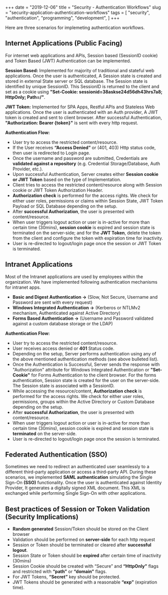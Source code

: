 +++
date = "2019-12-06"
title = "Security - Authentication Workflows"
slug = "security-application-authentication-workflows"
tags = [
    "security",
    "authentication",
    "programming",
    "development",
]
+++

Here are three scenarios for implemeting authentication workflows.

## Internet Applications (Public Facing)

For internet web applications and APIs, Session based (SessionID cookie) and Token Based (JWT) Authentication can be implemented.

**Session Based:** Implemented for majority of traditional and stateful web applications. Once the user is authenticated, A Session state is created and stored in external State server or SQL database. The Session state is identified by unique SessionID. This SessionID is returned to the client and set as a cookie using **"Set-Cookie: sessionid=38askse24d56dh43hrs7a8; HttpOnly; Path=/"**.

**JWT Token:** Implemented for SPA Apps, Restful APIs and Stateless Web applications. Once the user is authenticated with an Auth provider, A JWT token is created and sent to client browser. After successful Authentication, **"Authorization: Bearer {token}"** is sent with every http request.

**Authentication Flow:**

- User try to access the restricted content/resource.
- If the User receives **“Access Denied”** or (401, 403) Http status code, then user is redirected to Login page.
- Once the username and password are submitted, Credentials are **validated against a repository** (e.g. Credential Storage/Database, Auth Provider, etc.).
- Upon successful Authentication, Server creates either **Session cookie or JWT Token** based on the type of Implementation.
- Client tries to access the restricted content/resource along with Session cookie or JWT Token Authorization Header.
- **Authorization check** is performed for the access rights. We check for either user roles, permissions or claims within Session State, JWT Token Payload or SQL Database depending on the setup.
- After **successful Authorization**, the user is presented with content/resource.
- When user triggers logout action or user is in-active for more than certain time (30mins), **session cookie** is expired and session state is terminated on the server-side; and for the **JWT Token**, delete the token from the client and configure the token with expiration time for inactivity.
- User is re-directed to logout/login page once the session or JWT Token is terminated.

## Intranet Applications

Most of the Intranet applications are used by employees within the organization. We have implemented following authentication mechanisms for intranet apps.

- **Basic and Digest Authentication ->** (Slow, Not Secure, Username and Password are sent with every request)
- **Windows Integrated Authentication ->** (Kerberos or NTLMv2 mechanism, Authenticated against Active Directory)
- **Forms Based Authentication ->** (Username and Password validated against a custom database storage or the LDAP)

**Authentication Flow:**

- User try to access the restricted content/resource.
- User receives access denied or **401** Status code.
- Depending on the setup, Server performs authentication using any of the above mentioned authentication methods (see above bulleted list). 
- Once the Authentication is Successful, Server sends the response with "Authorization" attribute for Windows Integrated Authentication or **"Set-Cookie"** for Forms Authentication to the client browser. For the forms authentication, Session state is created for the user on the server-side. The Session state is associated with a SessionID.
- While accessing the resource/content, **Authorization check** is performed for the access rights. We check for either user roles, permissions, groups within the Active Directory or Custom Database depending on the setup.
- After **successful Authorization**, the user is presented with content/resource.
- When user triggers logout action or user is in-active for more than certain time (30mins), session cookie is expired and session state is **terminated** on the server-side.
- User is re-directed to logout/login page once the session is terminated.

## Federated Authentication (SSO)

Sometimes we need to redirect an authenticated user seamlessly to a different third-party application or access a third-party API. During these scenarios, we implemented **SAML authentication** simulating the Single Sign-On **(SSO)** functionality. Once the user is authenticated against Identity Provider, It generates a digitally signed XML document. This XML is exchanged while performing Single Sign-On with other applications.

## **Best practices of Session or Token Validation (Security Implications)**

- **Random generated** Session/Token should be stored on the Client browser
- Validation should be performed on **server-side** for each http request
- Session or Token should be terminated or cleared after **successful logout**.
- Session State or Token should be **expired** after certain time of inactivity (30mins)
- Session Cookie should be created with “Secure” and **“HttpOnly”** flags and restricted with **“path”** or **“domain”** flags.
- For JWT Tokens, **“Secret”** key should be protected.
- JWT Tokens should be generated with a reasonable **“exp”** (expiration time).
